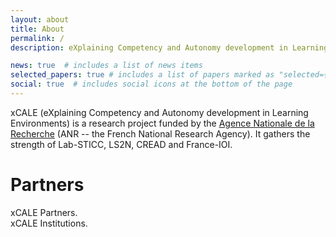 ```yaml
---
layout: about
title: About
permalink: /
description: eXplaining Competency and Autonomy development in Learning Environments - ANR Project

news: true  # includes a list of news items
selected_papers: true # includes a list of papers marked as "selected={true}"
social: true  # includes social icons at the bottom of the page
---
```


xCALE (eXplaining Competency and Autonomy development in Learning Environments) is a research project funded by the  [Agence Nationale de la Recherche](https://anr.fr/Projet-ANR-20-CE38-0010) (ANR -- the French National Research Agency). It gathers the strength of Lab-STICC, LS2N, CREAD and France-IOI.



# Partners


<div class="row">
    <div class="col-sm mt-3 mt-md-0">
        <img class="img-fluid rounded z-depth-1" src="{{ '/assets/img/xCALE partners.png' | relative_url }}" alt="" title="xCALE Partners"/>
    </div>

</div>
<div class="caption">
    xCALE Partners.
</div>

<div class="row">
    <div class="col-sm mt-3 mt-md-0">
        <img class="img-fluid rounded z-depth-1" src="{{ '/assets/img/xCALE etablissements.png' | relative_url }}" alt=""   title="xCALE Institutions"/>
    </div>
</div>
<div class="caption">
        xCALE Institutions.
</div>

